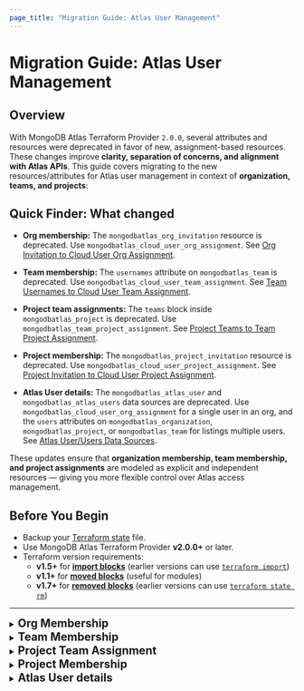 ```yaml
---
page_title: "Migration Guide: Atlas User Management"
---
```


# Migration Guide: Atlas User Management

## Overview

With MongoDB Atlas Terraform Provider `2.0.0`, several attributes and resources
were deprecated in favor of new, assignment-based resources. These changes
improve **clarity, separation of concerns, and alignment with Atlas APIs**. This
guide covers migrating to the new resources/attributes for Atlas user management
in context of **organization, teams, and projects**:

## Quick Finder: What changed

- **Org membership:** The `mongodbatlas_org_invitation` resource is deprecated.
  Use `mongodbatlas_cloud_user_org_assignment`. See
  [Org Invitation to Cloud User Org Assignment](#org-invitation-to-cloud-user-org-assignment).

- **Team membership:** The `usernames` attribute on `mongodbatlas_team` is
  deprecated. Use `mongodbatlas_cloud_user_team_assignment`. See
  [Team Usernames to Cloud User Team Assignment](#team-usernames-to-cloud-user-team-assignment).

- **Project team assignments:** The `teams` block inside `mongodbatlas_project`
  is deprecated. Use `mongodbatlas_team_project_assignment`. See
  [Project Teams to Team Project Assignment](#project-teams-to-team-project-assignment).

- **Project membership:** The `mongodbatlas_project_invitation` resource is
  deprecated. Use `mongodbatlas_cloud_user_project_assignment`. See
  [Project Invitation to Cloud User Project Assignment](#project-invitation-to-cloud-user-project-assignment).

- **Atlas User details:** The `mongodbatlas_atlas_user` and
  `mongodbatlas_atlas_users` data sources are deprecated. Use
  `mongodbatlas_cloud_user_org_assignment` for a single user in an org, and the
  `users` attributes on `mongodbatlas_organization`, `mongodbatlas_project`, or
  `mongodbatlas_team` for listings multiple users. See
  [Atlas User/Users Data Sources](#atlas-userusers-data-sources).

These updates ensure that **organization membership, team membership, and
project assignments** are modeled as explicit and independent resources — giving
you more flexible control over Atlas access management.

## Before You Begin

- Backup your
  [Terraform state](https://developer.hashicorp.com/terraform/cli/commands/state)
  file.
- Use MongoDB Atlas Terraform Provider **v2.0.0+** or later.
- Terraform version requirements:
  - **v1.5+** for
    **[import blocks](https://developer.hashicorp.com/terraform/language/import)**
    (earlier versions can use
    [`terraform import`](https://developer.hashicorp.com/terraform/cli/import))
  - **v1.1+** for
    **[moved blocks](https://developer.hashicorp.com/terraform/language/moved)**
    (useful for modules)
  - **v1.7+** for
    **[removed blocks](https://developer.hashicorp.com/terraform/language/resources/syntax#removing-resources)**
    (earlier versions can use
    [`terraform state rm`](https://developer.hashicorp.com/terraform/cli/commands/state/rm))

---

<details>
  <summary><span style="font-size:1.4em; font-weight:bold;">Org Membership</span></summary>

## Org Invitation to Cloud User Org Assignment

**Objective**: Migrate from the deprecated `mongodbatlas_org_invitation`
resource and data source to the `mongodbatlas_cloud_user_org_assignment`
resource. If you previously assigned teams via `teams_ids`, also migrate those
to `mongodbatlas_cloud_user_team_assignment`.

### What’s changing?

- `mongodbatlas_org_invitation` only managed invitations and is deprecated. It
  didn’t manage the actual user membership or expose `user_id`.
- New `mongodbatlas_cloud_user_org_assignment` manages the user’s organization
  membership (pending or active) and exposes both `username` and `user_id`. It
  supports import using either `ORG_ID/USERNAME` or `ORG_ID/USER_ID`.
- If you previously used `teams_ids` on invitations, use
  `mongodbatlas_cloud_user_team_assignment` to manage team membership for each
  user.

---

### Use-case 1: Pending invites with `teams_ids`
When an invite is still pending and you have `teams_ids` defined in `mongodbatlas_org_invitation`, migrate both the org assignment and the team assignments.

#### Step 1: Replace `mongodbatlas_org_invitation` with `mongodbatlas_cloud_user_org_assignment`

- Original configuration:

```terraform
locals {
  org_id  = "<ORG_ID>"
  username = "user1@email.com"
  roles    = ["ORG_MEMBER"]
  team_ids = ["<TEAM_ID_1>", "<TEAM_ID_2>", "<TEAM_ID_3>"]
}

resource "mongodbatlas_org_invitation" "this" {
  username  = local.username
  org_id    = local.org_id
  roles     = local.roles
  teams_ids = local.team_ids
}
```

- New configuration:

```terraform
resource "mongodbatlas_cloud_user_org_assignment" "this" {
  org_id   = local.org_id
  username = local.username
  roles    = { org_roles = local.roles }
}
```

- Add a `moved` block (recommended) or an `import` block (if you cannot change module code):
```terraform
# Option A: moved block (recommended)
moved {
  from = mongodbatlas_org_invitation.this
  to   = mongodbatlas_cloud_user_org_assignment.this
}

# Option B: import block (use only if you can't use moved blocks; root module only)
import {
  to = mongodbatlas_cloud_user_org_assignment.this
  id = "${local.org_id}/${local.username}"
}

```


#### Step 2: Add `mongodbatlas_cloud_user_team_assignment`
Since `teams_ids` are no longer part of the org invitation, we need to manage them separately:
```terraform
resource "mongodbatlas_cloud_user_team_assignment" "team" {
  for_each = local.team_ids

  org_id  = local.org_id
  team_id = each.key
  user_id = mongodbatlas_cloud_user_org_assignment.this.user_id
}

# Import existing team assignments (root module only)
import {
  for_each = var.team_ids
  to       = mongodbatlas_cloud_user_team_assignment.team[each.key]
  id       = "${local.org_id}/${each.key}/${local.username}" # or use user_id
}

```

#### Step 3: Apply and clean up
- Run `terraform plan` (you should see import & moved operations), then `terraform apply`.
- Finally, remove any remaining `mongodbatlas_org_invitation` references from
config and state:
  ```terraform
  removed {
    from = mongodbatlas_org_invitation.this

    lifecycle {
      destroy = false
    }
  }
  ```
  - Alternatively, use the Terraform CLI command: `terraform state rm mongodbatlas_org_invitation.this`.

#### Module considerations

- **Module maintainers**
  - Add `mongodbatlas_cloud_user_org_assignment` inside the module and a `moved` block from `mongodbatlas_org_invitation`; remove the old resource and publish a new version.
  - If `teams_ids` were used, model them as `mongodbatlas_cloud_user_team_assignment` resources in the module that will be imported by module users.
  - Terraform doesn’t allow import blocks in the module ([Terraform issue](https://github.com/hashicorp/terraform/issues/33474)). Document the import ID formats for users:
        - Org assignment: `org_id/user_id`
        - Team assignment (if applicable): `org_id/team_id/user_id`

- **Module users**
  - Upgrade the module (`terraform init -upgrade`) and run `terraform plan` **but do not apply**.
  - Org assignment moves happen automatically via the module’s moved {}—no imports or state edits needed.
  - For team assignments, if applicable, add **root-level** `import {}` blocks (or run `terraform import`) for each existing:
        - Team assignment: `org_id/team_id/user_id`
  - Re-run `terraform plan` to confirm import & moved operations, then `terraform apply`.

  
---

### Use-case 2: Pending invites without `team_ids`

#### Step 1: Replace the org invite with `mongodbatlas_cloud_user_org_assignment` (same as Use-case 1 → Step 1)

```terraform
resource "mongodbatlas_cloud_user_org_assignment" "this" {
  org_id   = local.org_id
  username = local.username
  roles    = { org_roles = local.roles }
}

# Option A (recommended): moved block
moved {
  from = mongodbatlas_org_invitation.this
  to   = mongodbatlas_cloud_user_org_assignment.this
}

# Option B: import block (use only if you can't use moved blocks; root module only)
import {
  to = mongodbatlas_cloud_user_org_assignment.this
  id = "${local.org_id}/${local.username}"
}

```

#### Step 2: Apply and clean up
- Run `terraform plan` (you should see moved operation or imports if using import blocks), then `terraform apply`.
- Finally, remove any remaining `mongodbatlas_org_invitation` references from
config and state:
`terraform state rm mongodbatlas_org_invitation.this`.
  ```terraform
  removed {
    from = mongodbatlas_org_invitation.this

    lifecycle {
      destroy = false
    }
  }
  ```
  - Alternatively, use the Terraform CLI command: `terraform state rm mongodbatlas_org_invitation.this`.

#### Module considerations

- **Module maintainers**
  - Add `mongodbatlas_cloud_user_org_assignment` inside the module and a `moved` block from `mongodbatlas_org_invitation`; remove the old resource and publish a new version.
  
- **Module users**
  - Simply bump the module version and run `terraform init -upgrade`, then `terraform plan` and `terraform apply`. Terraform performs an in-place state move without users touching state.

---
### Use-case 3: Invitations already ACCEPTED (no `mongodbatlas_org_invitation` in config)

When an invite is accepted, Atlas deletes the underlying invitation. To manage
these users going forward, import them into
`mongodbatlas_cloud_user_org_assignment`.

#### Step 1: Fetch active org users (optional helper)

```terraform
data "mongodbatlas_organization" "org" {
  org_id = var.org_id
}

locals {
  active_users = {
    for u in data.mongodbatlas_organization.org.users :
    u.id => u if u.org_membership_status == "ACTIVE"
  }
}
```

#### Step 2: Define and import `mongodbatlas_cloud_user_org_assignment`

Use the `local.active_users` map defined in Step 1 so you don’t have to manually
curate a list:

```terraform
resource "mongodbatlas_cloud_user_org_assignment" "user" {
  for_each = local.active_users  # key = user_id, value = user object from data source

  org_id   = var.org_id
  username = each.value.username

  # Keep roles aligned with current assignments to avoid drift after import
  roles = {
    org_roles = each.value.roles[0].org_roles
  }
}

# Import existing users (root module only)
import {
  for_each = local.active_users
  to       = mongodbatlas_cloud_user_org_assignment.user[each.key]
  id       = "${var.org_id}/${each.key}"  # org_id/user_id
}
```

#### Step 3 (Optional): Add team assignments if needed
- If you also need teams, reuse Use-case 1 → Step 2 with a `for_each` over your team IDs per user.

#### Step 4: Apply and clean up
- Run `terraform plan` (you should see import operations planned), then `terraform apply`.
- Finally, remove any remaining `mongodbatlas_org_invitation` references from
config and state:
`terraform state rm mongodbatlas_org_invitation.this`.
  ```terraform
  removed {
    from = mongodbatlas_org_invitation.this

    lifecycle {
      destroy = false
    }
  }
  ```
  - Alternatively, use the Terraform CLI command: `terraform state rm mongodbatlas_org_invitation.this`.

#### Module considerations

- **Module maintainers**
  - Add `mongodbatlas_cloud_user_org_assignment` in the module. Since invites are already **accepted**, these existing org users need to be imported to be managed with Terraform going forward.
  - If teams are in scope, define `mongodbatlas_cloud_user_team_assignment` in the module as well.
  - Terraform doesn’t allow import blocks in the module ([Terraform issue](https://github.com/hashicorp/terraform/issues/33474)). Document the import ID formats for users:
      - Org assignment: `org_id/user_id`
      - Team assignment (if applicable): `org_id/team_id/user_id`
  - Publish a new module version.

- **Module users**
  - Upgrade the module (`terraform init -upgrade`) and run `terraform plan` **but do not apply**.
  - Add **root-level** `import {}` blocks (or run `terraform import`) for each existing:
      - Org assignment: `org_id/user_id`
      - Team assignment (if applicable): `org_id/team_id/user_id`
  - Re-run `terraform plan` to confirm import operations, then `terraform apply`.


---

### Data source migration

Original configuration:

```terraform
locals {
  org_id  = "<ORG_ID>"
  username = "user1@email.com"
}

data "mongodbatlas_org_invitation" "test" {
  org_id        = local.org_id
  username      = local.username
  invitation_id = mongodbatlas_org_invitation.test.invitation_id
}
```

Replace with the new data source:

```terraform
data "mongodbatlas_cloud_user_org_assignment" "user_1" {
  org_id   = local.org_id
  username = local.username
}
```

Then:

1. Run `terraform apply` to ensure the new data source reads correctly.
2. Replace all usages of `data.mongodbatlas_org_invitation.test` with
   `data.mongodbatlas_cloud_user_org_assignment.user_1`.
3. Run `terraform plan`, then `terraform apply`.



### Examples

For complete, working configurations that mirror the use-cases above, see the
examples in the provider repository:
[migrate_org_invitation_to_cloud_user_org_assignment](https://github.com/mongodb/terraform-provider-mongodbatlas/tree/v2.0.0/examples/migrate_org_invitation_to_cloud_user_org_assignment).
These include root-level setups for multiple approaches (e.g., moved blocks and
imports) across different versions.

### Notes and tips

- Import formats:
  - Org assignment: `ORG_ID/USERNAME` or `ORG_ID/USER_ID`.
  - Team assignment: `ORG_ID/TEAM_ID/USERNAME` or `ORG_ID/TEAM_ID/USER_ID`.
- If you use modules, keep in mind import blocks must be placed at the root
  module.
- After successful migration, ensure no references to
  `mongodbatlas_org_invitation` remain.
- [Cloud User Org Assignment Resource documentation](https://registry.terraform.io/providers/mongodb/mongodbatlas/latest/docs/resources/cloud_user_org_assignment)

</details>

<details>
  <summary><span style="font-size:1.4em; font-weight:bold;">Team Membership</span></summary>

## Team Usernames to Cloud User Team Assignment

**Objective**: Migrate from the deprecated `usernames` attribute on the
`mongodbatlas_team` resource to the new
`mongodbatlas_cloud_user_team_assignment` resource.

### Why should I migrate?

- **Future Compatibility:** The `usernames` attribute on `mongodbatlas_team` is
  deprecated and may be removed in future provider versions. Migrating ensures
  your Terraform configuration remains functional.
- **Flexibility:** Manage teams and user assignments independently, without
  coupling membership changes to team creation or updates.
- **Clarity:** Clear separation between the `mongodbatlas_team` resource (team
  definition) and `mongodbatlas_cloud_user_team_assignment` (membership
  management).

### What’s changing?

- `mongodbatlas_team` included a `usernames` argument that allowed assigning
  users to a team directly inside the resource. This argument is now deprecated.
- New attribute `users` in `mongodbatlas_team` data source can be used to
  retrieve information about all the users assigned to that team.
- `mongodbatlas_cloud_user_team_assignment` manages the user’s team membership
  (pending or active) and exposes both `username` and `user_id`. It supports
  import using either `ORG_ID/TEAM_ID/USERNAME` or `ORG_ID/TEAM_ID/USER_ID`.

---

### Migrate from `mongodbatlas_team.usernames` to `mongodbatlas_cloud_user_team_assignment`

#### Original configuration

```terraform
locals {
  usernames = ["user1@email.com", "user2@email.com", "user3@email.com"]
}

resource "mongodbatlas_team" "this" {  
  org_id    = var.org_id  
  name      = var.team_name
  usernames = local.usernames
}
```

#### Step 1: Use `mongodbatlas_team` data source to retrieve user IDs

We first need to retrieve each user's `user_id` via the new `users` attribute in
`mongodbatlas_team` data source.

```terraform 
locals {
    usernames = ["user1@email.com", "user2@email.com", "user3@email.com"]
    
    user_ids = toset([for u in data.mongodbatlas_team.this.users : u.id])   # Use data source to get team members (with user_id) 
}

data "mongodbatlas_team" "this" {  
    org_id  = var.org_id  
    team_id = mongodbatlas_team.this.team_id  
}

resource "mongodbatlas_team" "this" {  
    org_id = var.org_id  
    name   = var.team_name
    usernames = local.usernames
} 
```

#### Step 2: Add `mongodbatlas_cloud_user_team_assignment` and use import blocks

```terraform
# New resource for each (user, team) assignment  
resource "mongodbatlas_cloud_user_team_assignment" "this" {
  for_each = local.user_ids

  org_id  = var.org_id
  team_id = mongodbatlas_team.this.team_id
  user_id = each.value         # Use user_id instead of username  
}
  
# Import existing team-user relationships into the new resources (root module only)
import {  
    for_each = local.user_ids

    to = mongodbatlas_cloud_user_team_assignment.this[each.key] 
    id = "${var.org_id}/${mongodbatlas_team.this.team_id}/${each.value}" 
}
```

#### Step 3: Remove deprecated `usernames` from `mongodbatlas_team`

Once the new resources are in place:

```terraform
resource "mongodbatlas_team" "this" {  
  org_id = var.org_id  
  name   = "this"  
  # usernames = local.usernames  # Remove this line
}
```

#### Step 4: Run migration

Run `terraform plan` (you should see **import** operations), then
`terraform apply`.

#### Step 5: Update any references to `mongodbatlas_team.usernames`

Before:

```terraform
output "team_usernames" {  
  value = mongodbatlas_team.this.usernames  
}
```

After:

```terraform
output "team_usernames" {  
  value = [for u in data.mongodbatlas_team.this.users : u.username]  
}
```

Run `terraform plan`. There should be **no changes**.

---

#### Module considerations
The legacy `mongodbatlas_team.usernames` list maps to individual
`mongodbatlas_cloud_user_team_assignment` resources, so a `moved` block
cannot be used. Existing team memberships must be imported.

- **Module maintainers**
  - Define `mongodbatlas_cloud_user_team_assignment` inside the module.
  - Example **old** module implementation:
    ```terraform
      variable "org_id"    { type = string }
    variable "team_name" { type = string }
    variable "usernames" { type = list(string) }

    resource "mongodbatlas_team" "this" {
      org_id    = var.org_id
      name      = var.team_name
      usernames = var.usernames  # deprecated
    }
    ```
  - Example **new** module implementation:
    ```terraform
    variable "org_id"    { type = string }
    variable "team_name" { type = string }
    variable "user_ids"  { type = set(string) }

    resource "mongodbatlas_team" "this" {
      org_id = var.org_id
      name   = var.team_name
      # removed deprecated usernames
    }

    resource "mongodbatlas_cloud_user_team_assignment" "this" {
      for_each = var.user_ids
      
      org_id   = var.org_id
      team_id  = mongodbatlas_team.this.team_id
      user_id  = each.value
    }
    ```
  - Terraform doesn’t allow import blocks in the module ([Terraform issue](https://github.com/hashicorp/terraform/issues/33474)). Document the import ID formats for users:
      - Team assignment: `org_id/team_id/user_id` (or `org_id/team_id/username`)
  - Publish a new module version.

- **Module users**
  - Upgrade to the new module version (`terraform init -upgrade`) and run terraform plan but **do not apply**.
  - Example **old** module usage (using deprecated resources):
    ```hcl
    module "user_team_assignment" {  
      source     = "./old_module"  
      org_id     = var.org_id  
      team_name  = var.team_name  
      usernames  = var.usernames 
    }
    ```
  - Example **new** module usage:
    ```hcl
    data "mongodbatlas_team" "this" {  
      org_id = var.org_id  
      name   = var.team_name
    }

    locals {  
      user_ids = toset([
        for user in data.mongodbatlas_team.this.users : user.id
      ]) 
    }

    module "user_team_assignment" {
      source     = "./new_module"
      org_id     = var.org_id
      team_name  = var.team_name
      user_ids = local.user_ids   # replaced deprecated usernames
    }
    ```
  - Add an `import block` (or `terraform import`) to import the resources and iterate through the list of users:
    ```terraform
    import { 
        for_each = local.team_assignments
        to       = module.user_team_assignment.mongodbatlas_cloud_user_team_assignment.this[each.key]
        id       = "${var.org_id}/${data.mongodbatlas_team.this.team_id}/${each.value}"
    }
    ```
  - Run `terraform plan` to review the changes.
      - Ensure that Terraform imports the user-team assignments and does not plan to create these.
      - Ensure that Terraform does not plan to modify the `mongodbatlas_team` resource.
  - Run `terraform apply` to apply the migration.

For complete working examples, see:

- [Old module definition](https://github.com/mongodb/terraform-provider-mongodbatlas/tree/v2.0.0/examples/migrate_user_team_assignment/module_maintainer/v1)
  and
  [old module usage](https://github.com/mongodb/terraform-provider-mongodbatlas/tree/v2.0.0/examples/migrate_user_team_assignment/module_user/v1).
- [New module definition](https://github.com/mongodb/terraform-provider-mongodbatlas/tree/v2.0.0/examples/migrate_user_team_assignment/module_maintainer/v2)
  and
  [new module usage](https://github.com/mongodb/terraform-provider-mongodbatlas/tree/v2.0.0/examples/migrate_user_team_assignment/module_user/v2).
- [mongodbatlas_cloud_user_team_assignment](https://github.com/mongodb/terraform-provider-mongodbatlas/tree/v2.0.0/examples/mongodbatlas_cloud_user_team_assignment/main.tf).

---

### Data source migration

If you previously used the `usernames` attribute in the `data.mongodbatlas_team`
data source:

**Original:**

```terraform
output "team_usernames" {  
  description = "Usernames in the MongoDB Atlas team"  
  value       = data.mongodbatlas_team.this.usernames  
}
```

**Replace with:**

```terraform
output "team_usernames" { 
  description = "Usernames in the MongoDB Atlas team"  
  value = [for u in data.mongodbatlas_team.this.users : u.username]  
}
```

Run `terraform plan`. There should be **no changes**.

---

### Notes and tips

- **Import format** for `mongodbatlas_cloud_user_team_assignment`:

```
ORG_ID/TEAM_ID/USERNAME
ORG_ID/TEAM_ID/USER_ID
```

- After successful migration, ensure **no references to**
  `mongodbatlas_team.usernames` remain.

- [Cloud User Team Assignment Resource documentation](https://registry.terraform.io/providers/mongodb/mongodbatlas/latest/docs/resources/cloud_user_team_assignment)

</details>

<details>
  <summary><span style="font-size:1.4em; font-weight:bold;">Project Team Assignment</span></summary>

## Project Teams to Team Project Assignment

**Objective:** Migrate from the deprecated `teams` attribute on the
`mongodbatlas_project` resource to the new
`mongodbatlas_team_project_assignment` resource.

### Why should I migrate?

- **Future compatibility:** The `teams` attribute inside `mongodbatlas_project`
  is deprecated and will be removed in a future provider release.
- **Separation of concerns:** Manage projects and team-to-project role
  assignments independently.
- **Clearer diffs:** Role or team modifications won't require re‑applying the
  entire project resource.

### What's changing?

Historically, `mongodbatlas_project` accepted an inline `teams` block to assign
one or more teams to a project with specific roles. Now, each project-team role
mapping must be managed with `mongodbatlas_team_project_assignment`.

---

### Migrate from `mongodbatlas_project.teams` to `mongodbatlas_team_project_assignment`

#### Original configuration

```hcl
locals {  
  team_map = { # team_id => set(role_names)
    <TEAM_ID_1>  = ["GROUP_OWNER"]
    <TEAM_ID_2>  = ["GROUP_READ_ONLY", "GROUP_DATA_ACCESS_READ_WRITE"]
  }
}

resource "mongodbatlas_project" "this" {
  name             = var.project_name
  org_id           = var.org_id
  project_owner_id = var.project_owner_id

  dynamic "teams" {
    for_each = local.team_map
    content {  
      team_id    = teams.key  
      role_names = teams.value  
    }  
  }  
}
```

#### Step 1: Ignore `teams` and remove from configuration

-> **Note:** The `teams` attribute is a `SetNestedBlock` and cannot be marked
`Optional`/`Computed` for a smooth migration. For now, `ignore_changes` is
required during Step 1. Support for removing `teams` entirely will come in a
future Atlas Provider release.

- Replace the `mongodbatlas_project.teams` block with:

```hcl
resource "mongodbatlas_project" "this" {  
  name             = var.project_name
  org_id           = var.org_id
  project_owner_id = var.project_owner_id
  
  lifecycle {  
    # Ignore `teams` field as it's deprecated.
    # It can now be managed with the new `mongodbatlas_team_project_assignment` resources
    ignore_changes = ["teams"]  
  }  
}
```

- Run `terraform plan`, then `terraform apply`.


This removes the `teams` block from the config but keeps the assignments in
Atlas unchanged until we explicitly manage them in new resources.

#### Step 2: Add the new `mongodbatlas_team_project_assignment` resources

```hcl
resource "mongodbatlas_project" "this" {  
  name             = var.project_name
  org_id           = var.org_id
  project_owner_id = var.project_owner_id
  
  lifecycle {  
    ignore_changes = ["teams"]  
  }  
}

resource "mongodbatlas_team_project_assignment" "this" {  
  for_each = local.team_map  
  
  project_id = mongodbatlas_project.this.id  
  team_id    = each.key  
  role_names = each.value  
}  
 
import {  
  for_each = local.team_map

  to       = mongodbatlas_team_project_assignment.this[each.key]
  id       = "${mongodbatlas_project.this.id}/${each.key}"
}
```

- Run `terraform plan` (you should see **import** operations), then
`terraform apply`.

#### Step 3: Verify and clean up

- After successful import and apply, `terraform plan` should show **no
  changes**.
- Keep the `ignore_changes = ["teams"]` lifecycle rule until the provider
  releases a version without the `teams` argument in `mongodbatlas_project`.

#### Module considerations
Inline `mongodbatlas_project.teams` now maps to separate
`mongodbatlas_team_project_assignment` resources, so no `moved` block is possible.
Existing assignments must be imported at the root module. 

Keep
`ignore_changes = ["teams"]` on the project until the provider removes that field.

- **Module maintainers**
- Replace the inline `mongodbatlas_project.teams` block with explicit `mongodbatlas_team_project_assignment` resources in the module and add a lifecycle rule to ignore `teams` in `mongodbatlas_project` as mentioned in Step #1 and #2 above.
- Expose the `project_id` as a module output so users can form import IDs.
- Terraform doesn’t allow import blocks in the module ([Terraform issue](https://github.com/hashicorp/terraform/issues/33474)). Document the import ID formats for users:
  - `project_id/team_id`
- Publish a new module version.

- **Module users**
  - Upgrade the module (`terraform init -upgrade`) and run `terraform plan` **but do not apply**.
  - Similar to original configuration above, you can have a mapping of team IDs → role names for the project. Alternatively, this can be done using the `data.mongodbatlas_project.teams` attribute to get the existing team IDs → role names mapping. 
  -  Similar to Step #2, add **root-level** `import {}` blocks (or run `terraform import`) for existing project–team assignments:
    - Target the module resource address for each team assignment, for example:
      ```terraform 
      # Import each existing PROJECT_ID/TEAM_ID into the module resource address
      import {
        for_each = var.team_map   # team_id => set(role_names)
        
        to       = module.project.mongodbatlas_team_project_assignment.this[each.key]  # each.key = TEAM_ID
        id       = "${module.project.project_id}/${each.key}"                          # PROJECT_ID/TEAM_ID
      }
      ```
  - Re-run `terraform plan` to confirm import operations, then `terraform apply`.


---

### Examples

For complete, working configurations that demonstrate the migration process, see
the examples in the provider repository:
[migrate_team_project_assignment](https://github.com/mongodb/terraform-provider-mongodbatlas/tree/v2.0.0/examples/migrate_team_project_assignment).

The examples include:

- **v1**: Original configuration using deprecated `teams` attribute in
  `mongodbatlas_project` resource.
- **v2**: Final configuration using `mongodbatlas_team_project_assignment`
  resource for team-to-project assignments.

---

### Notes and tips

- **Import format** for `mongodbatlas_team_project_assignment`:

```
PROJECT_ID/TEAM_ID
```

- [Atlas Team Project Assignment Resource documentation](https://registry.terraform.io/providers/mongodb/mongodbatlas/latest/docs/resources/team_project_assignment)

---

### FAQ

**Q: Do I need to delete the old `teams` from state?** A: No — using
`ignore_changes` ensures they remain in Atlas until the provider removes the
field. Then you can drop the lifecycle rule.


</details>

<details>
  <summary><span style="font-size:1.4em; font-weight:bold;">Project Membership</span></summary>

## Project Invitation to Cloud User Project Assignment

**Objective**: Migrate from the deprecated `mongodbatlas_project_invitation`
resource and data source to the `mongodbatlas_cloud_user_project_assignment`
resource.

### What’s changing?

- `mongodbatlas_project_invitation` only managed invitations and is deprecated.
  When the user accepted the invitation and became a project member, the
  underlying invitation entity went away and you needed to remove it from your
  configuration as well. See the resource
  [documentation](https://registry.terraform.io/providers/mongodb/mongodbatlas/latest/docs/resources/project_invitation)
  for more details.
- `mongodbatlas_cloud_user_project_assignment` manages the user’s project
  membership (both invited and active members).
- Pending project invitations are not discoverable with the new APIs. The only
  migration path for existing PENDING invites is to re-create them using
  `mongodbatlas_cloud_user_project_assignment` with the same `username` and
  `roles`.
- For details on the new resource, see the
  `mongodbatlas_cloud_user_project_assignment` resource documentation:
  https://registry.terraform.io/providers/mongodb/mongodbatlas/latest/docs/resources/cloud_user_project_assignment

---

### Migrating PENDING invitations

Original configuration:

```terraform
locals {
  username = "user1@email.com"
  roles    = ["GROUP_READ_ONLY", "GROUP_DATA_ACCESS_READ_ONLY"]
}

resource "mongodbatlas_project_invitation" "this" {
  project_id = var.project_id
  username   = local.username
  roles      = local.roles
}
```

#### Step 1: Add the new resource to re-create the pending invite via the new API:

```terraform
resource "mongodbatlas_cloud_user_project_assignment" "this" {
  project_id = var.project_id
  username   = local.username
  roles      = local.roles
}
```

Use the same `roles` as the original invitation to avoid drift.

#### Step 2: Delete the deprecated `mongodbatlas_project_invitation` resource block


#### Step 3: Apply the changes

Run `terraform apply` to create the assignment with the new resource & delete the current `mongodbatlas_project_invitation` resource.

---

#### Module considerations

- **Module maintainers**
  - Replace `mongodbatlas_project_invitation` with `mongodbatlas_cloud_user_project_assignment` inside the module.
  - Keep inputs consistent (`project_id`, `username`, `roles`) so the new resource re-creates the pending invite with the same roles.
  - Remove the deprecated `mongodbatlas_project_invitation` resource block from the module.
  - Publish a new module version.

- **Module users**
  - Upgrade to the new module version and run `terraform plan`.
  - Expect to see planned creation `mongodbatlas_cloud_user_project_assignment` and deletion of `mongodbatlas_project_invitation`.
  - Run `terraform apply`.

---

### Examples

For complete, working configurations that demonstrate the migration process, see
the examples in the provider repository:
[migrate_project_invitation_to_cloud_user_project_assignment](https://github.com/mongodb/terraform-provider-mongodbatlas/tree/v2.0.0/examples/migrate_project_invitation_to_cloud_user_project_assignment).

The examples include:

- **v1**: Original configuration using deprecated
  `mongodbatlas_project_invitation`
- **v2**: Migration phase with re-creation using new resource and clean state
  removal
- **v3**: Final clean configuration using only
  `mongodbatlas_cloud_user_project_assignment`

These examples provide practical validation of the migration steps and
demonstrate the re-creation approach for pending invitations.

---

### Notes and tips

- After successful migration, ensure no references to
  `mongodbatlas_project_invitation` remain in configuration or state.
- Pending invitations are not discoverable by the new APIs and resources; there
  is no data source replacement for reading pending invites. Re-create them
  using the new resource as shown above.
- For additional details on how accepted invitations are handled, see the
  `mongodbatlas_project_invitation` resource
  [documentation](https://registry.terraform.io/providers/mongodb/mongodbatlas/latest/docs/resources/project_invitation).
- [Cloud User Project Assignment Resource documentation](https://registry.terraform.io/providers/mongodb/mongodbatlas/latest/docs/resources/cloud_user_project_assignment)

</details>

<details>
  <summary><span style="font-size:1.4em; font-weight:bold;">Atlas User details</span></summary>

## Atlas User/Users Data Sources

**Objective**: Migrate from the deprecated `mongodbatlas_atlas_user` and
`mongodbatlas_atlas_users` data sources to their respective replacements.

### What’s changing?

- `mongodbatlas_atlas_user` returned a user profile by `user_id` or `username`
  and is deprecated. Replace it with `mongodbatlas_cloud_user_org_assignment`
  which reads a user's assignment in a specific organization using either
  `username` or `user_id` together with `org_id`. For details, see the
  `mongodbatlas_cloud_user_org_assignment` data source
  [documentation](../data-sources/cloud_user_org_assignment).

- `mongodbatlas_atlas_users` returned lists of users by `org_id`, `project_id`,
  or `team_id` and is deprecated. Replace it with the `users` attribute
  available on `mongodbatlas_organization`, `mongodbatlas_project`, or
  `mongodbatlas_team` data sources, respectively. The resulting `users` list now
  includes both active and pending users.
- Attribute structure differences: The new organization users API does not
  return `email_address` as a separate field and replaces the consolidated
  `roles` with structured `org_roles` and `project_role_assignments`.

---

### Migrate reads to `mongodbatlas_cloud_user_org_assignment`

Original configuration:

```terraform
data "mongodbatlas_atlas_user" "test" {
  user_id = "<USER_ID>"
}

# OR

data "mongodbatlas_atlas_user" "test" {
  username = "<USERNAME>"
}
```

#### Step 1: Add the new data source alongside the existing one

Use either `username` or `user_id` with the target `org_id`:

```terraform
# Keep existing data source temporarily
data "mongodbatlas_atlas_user" "test" {
  user_id = "<USER_ID>"
}

# Add new data source
data "mongodbatlas_cloud_user_org_assignment" "user_1" {
  user_id = "<USER_ID>"
  org_id  = "<ORGANIZATION_ID>"
}
```

#### Step 2: Verify the new data source works

Run `terraform plan` to ensure the new data source will read correctly without
errors.

#### Step 3: Replace references incrementally

Replace references from `data.mongodbatlas_atlas_user.test` to
`data.mongodbatlas_cloud_user_org_assignment.user_1`.

**Important**: Update attribute references as the structure has changed:

Key attribute changes:

| Old Attribute                  | New Attribute                                     |
| ------------------------------ | ------------------------------------------------- |
| `email_address`                | `username`                                        |
| `roles` (filtered by org_id)   | `roles.org_roles`                                 |
| `roles` (filtered by group_id) | `roles.project_role_assignments[*].project_roles` |

**Examples**:

- Email: `data.mongodbatlas_atlas_user.test.email_address` →
  `data.mongodbatlas_cloud_user_org_assignment.user_1.username`
- Org roles: Use
  `data.mongodbatlas_cloud_user_org_assignment.user_1.roles.org_roles` directly
- Project roles: Access via `roles.project_role_assignments` list, filtering by
  `project_id` as needed

#### Step 4: Remove the old data source

Once all references are updated and working, remove the old data source from
your configuration:

```terraform
# Remove this block
# data "mongodbatlas_atlas_user" "test" {
#   user_id = "<USER_ID>"
# }
```

#### Step 5: Apply and verify

Run `terraform plan` to ensure no unexpected changes, then `terraform apply`.

---

### Migrate list reads from `mongodbatlas_atlas_users`

Original configuration:

```terraform
data "mongodbatlas_atlas_users" "test" {
  org_id = "<ORG_ID>"
}

# OR

data "mongodbatlas_atlas_users" "test" {
  project_id = "<PROJECT_ID>"
}

# OR

data "mongodbatlas_atlas_users" "test" {
  team_id = "<TEAM_ID>"
  org_id  = "<ORG_ID>"
}
```

#### Step 1: Add new data sources alongside existing ones

Add the appropriate replacement data source(s) while keeping the old one
temporarily:

Organization users:

```terraform
# Keep existing temporarily
data "mongodbatlas_atlas_users" "test" {
  org_id = "<ORG_ID>"
}

# Add new data source
data "mongodbatlas_organization" "org" {
  org_id = "<ORG_ID>"
}

locals {
  org_users = data.mongodbatlas_organization.org.users
}
```

Project users:

```terraform
# Keep existing temporarily  
data "mongodbatlas_atlas_users" "test" {
  project_id = "<PROJECT_ID>"
}

# Add new data source
data "mongodbatlas_project" "proj" {
  project_id = "<PROJECT_ID>"
}

locals {
  project_users = data.mongodbatlas_project.proj.users
}
```

Team users:

```terraform
# Keep existing temporarily
data "mongodbatlas_atlas_users" "test" {
  team_id = "<TEAM_ID>"
  org_id  = "<ORG_ID>"
}

# Add new data source
data "mongodbatlas_team" "team" {
  team_id = "<TEAM_ID>"
  org_id  = "<ORG_ID>"
}

locals {
  team_users = data.mongodbatlas_team.team.users
}
```

#### Step 2: Verify new data sources work

Run `terraform plan` to ensure the new data sources read correctly and return
expected user data.

#### Step 3: Replace references incrementally

Replace `data.mongodbatlas_atlas_users.test.results` with the appropriate
`...users` collection above.

**Important**: Update attribute references as the structure has changed:

| Old Attribute                 | New Attribute                                  |
| ----------------------------- | ---------------------------------------------- |
| `results[*].email_address`    | `users[*].username`                            |
| `results[*].roles` (filtered) | `users[*].roles.org_roles` or `users[*].roles` |

**Examples**:

- Email list: `data.mongodbatlas_atlas_users.test.results[*].email_address` →
  `data.mongodbatlas_organization.org.users[*].username`
- User list: `data.mongodbatlas_atlas_users.test.results` →
  `data.mongodbatlas_organization.org.users` (or `.project.proj.users`,
  `.team.team.users`)
- Org roles: Use `users[*].roles.org_roles` from organization data source
- Project roles: Use `users[*].roles` from project data source, or
  `users[*].roles.project_role_assignments` from organization data source

#### Step 4: Remove the old data source

Once all references are updated and working, remove the old data source from
your configuration:

```terraform
# Remove this block
# data "mongodbatlas_atlas_users" "test" {
#   org_id = "<ORG_ID>"
# }
```

#### Step 5: Apply and verify

Run `terraform plan` to ensure no unexpected changes, then `terraform apply`.

---

#### Module considerations
Since data sources don’t live in state, in this case migration is about replacing data sources and updating attribute references (and, if needed, module inputs/outputs).

- **Module maintainers**
  - Replace deprecated data sources with the new resources as mentioned in above steps.
  - Update attribute references as mentioned above.
  - Publish a new module version.

- **Module users**
  - Upgrade to the new module version and run `terraform plan`.
  - Update your references to the module’s outputs/variables to match the new attribute structure (use the mapping above).
  - Re-run `terraform plan` to confirm reads succeed and the output shape is as expected, then proceed as usual.



---

### Examples

For complete, working configurations that demonstrate the migration process, see
the examples in the provider repository:
[migrate_atlas_user_and_atlas_users](https://github.com/mongodb/terraform-provider-mongodbatlas/tree/v2.0.0/examples/migrate_atlas_user_and_atlas_users).

The examples include:

- **v1**: Original configuration using deprecated data sources
- **v2**: Migration phase with side-by-side comparison and validation
- **v3**: Final clean configuration using only new data sources

These examples provide practical validation of the migration steps and
demonstrate the attribute mappings in working Terraform code.

---

### Notes

- The new data source requires the `org_id` context to read the user's
  organization assignment.
- After migration, ensure no remaining references to `mongodbatlas_atlas_user`
  exist in your configuration.

</details>
